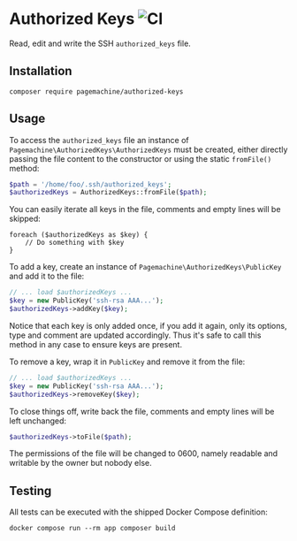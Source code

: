 # Authorized Keys ![CI](https://github.com/pagemachine/authorized-keys/workflows/CI/badge.svg)

Read, edit and write the SSH `authorized_keys` file.

## Installation

    composer require pagemachine/authorized-keys

## Usage

To access the `authorized_keys` file an instance of `Pagemachine\AuthorizedKeys\AuthorizedKeys` must be created, either directly passing the file content to the constructor or using the static `fromFile()` method:

```php
$path = '/home/foo/.ssh/authorized_keys';
$authorizedKeys = AuthorizedKeys::fromFile($path);
```

You can easily iterate all keys in the file, comments and empty lines will be skipped:

```
foreach ($authorizedKeys as $key) {
    // Do something with $key
}
```

To add a key, create an instance of `Pagemachine\AuthorizedKeys\PublicKey` and add it to the file:

```php
// ... load $authorizedKeys ...
$key = new PublicKey('ssh-rsa AAA...');
$authorizedKeys->addKey($key);
```

Notice that each key is only added once, if you add it again, only its options, type and comment are updated accordingly. Thus it's safe to call this method in any case to ensure keys are present.

To remove a key, wrap it in `PublicKey` and remove it from the file:

```php
// ... load $authorizedKeys ...
$key = new PublicKey('ssh-rsa AAA...');
$authorizedKeys->removeKey($key);
```

To close things off, write back the file, comments and empty lines will be left unchanged:

```php
$authorizedKeys->toFile($path);
```

The permissions of the file will be changed to 0600, namely readable and writable by the owner but nobody else.

## Testing

All tests can be executed with the shipped Docker Compose definition:

    docker compose run --rm app composer build
